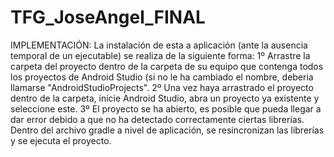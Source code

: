 # TFG_JoseAngel_FINAL

IMPLEMENTACIÓN:
La instalación de esta a aplicación (ante la ausencia temporal de un ejecutable) se realiza de la siguiente forma: 
  1º Arrastre la carpeta del proyecto dentro de la carpeta de su equipo que contenga todos los proyectos de Android Studio (si no le ha cambiado el nombre,
     deberia llamarse "AndroidStudioProjects".
  2º Una vez haya arrastrado el proyecto dentro de la carpeta, inicie Android Studio, abra un proyecto ya existente y seleccione este.
  3º El proyecto se ha abierto, es posible que pueda llegar a dar error debido a que no ha detectado correctamente ciertas librerías. 
     Dentro del archivo gradle a nivel de aplicación, se resincronizan las librerías y se ejecuta el proyecto.
     
     
